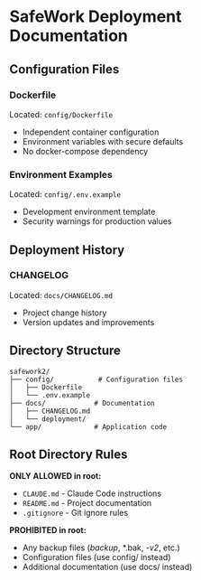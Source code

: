 # SafeWork Deployment Documentation

## Configuration Files

### Dockerfile
Located: `config/Dockerfile`
- Independent container configuration
- Environment variables with secure defaults
- No docker-compose dependency

### Environment Examples
Located: `config/.env.example`
- Development environment template
- Security warnings for production values

## Deployment History

### CHANGELOG
Located: `docs/CHANGELOG.md`
- Project change history
- Version updates and improvements

## Directory Structure

```
safework2/
├── config/           # Configuration files
│   ├── Dockerfile
│   └── .env.example
├── docs/            # Documentation
│   ├── CHANGELOG.md
│   └── deployment/
└── app/             # Application code
```

## Root Directory Rules

**ONLY ALLOWED in root:**
- `CLAUDE.md` - Claude Code instructions
- `README.md` - Project documentation  
- `.gitignore` - Git ignore rules

**PROHIBITED in root:**
- Any backup files (*backup*, *.bak, *-v2*, etc.)
- Configuration files (use config/ instead)
- Additional documentation (use docs/ instead)